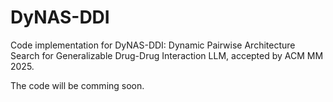 # DyNAS-DDI
Code implementation for DyNAS-DDI: Dynamic Pairwise Architecture Search for Generalizable Drug-Drug Interaction LLM, accepted by ACM MM 2025.

The code will be comming soon.
